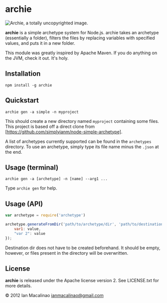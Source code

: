 archie
==============

![Archie, a totally uncopyrighted image.](http://upload.wikimedia.org/wikipedia/en/0/0d/Archieandrwcmc.png)

**archie** is a simple archetype system for Node.js. archie takes an archetype (essentially a folder),
filters the files by replacing variables with specified values, and puts it in a new folder.

This module was greatly inspired by Apache Maven. If you do anything on the JVM,
check it out. It's holy.

Installation
------------
```
npm install -g archie
```

Quickstart
----------
```
archie gen -a simple -n myproject
```

This should create a new directory named `myproject` containing some files.
This project is based off a direct clone from [https://github.com/simplyianm/node-simple-archetype].

A list of archetypes currently supported can be found in the `archetypes` directory.
To use an archetype, simply type its file name minus the `.json` at the end.

Usage (terminal)
------------

```
archie gen -a [archetype] -n [name] --arg1 ...
```

Type `archie gen` for help.

Usage (API)
-----------

```javascript
var archetype = require('archetype')

archetype.generateFromDir('path/to/archetype/dir', 'path/to/destination/dir', {
    var1: value,
    "var 2": value
});
```

Destination dir does not have to be created beforehand. It should be empty, however, or files present in the directory will be overwritten.

License
-------

**archie** is released under the Apache license version 2. See LICENSE.txt for more details.

© 2012 Ian Macalinao <ianmacalinao@gmail.com> 
